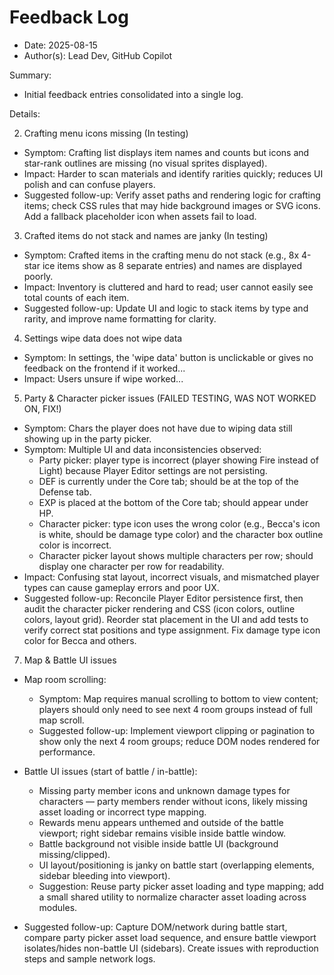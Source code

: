  # Feedback Log

- Date: 2025-08-15
- Author(s): Lead Dev, GitHub Copilot

Summary:

- Initial feedback entries consolidated into a single log.

Details:

2) Crafting menu icons missing (In testing)
- Symptom: Crafting list displays item names and counts but icons and star-rank outlines are missing (no visual sprites displayed).
- Impact: Harder to scan materials and identify rarities quickly; reduces UI polish and can confuse players.
- Suggested follow-up: Verify asset paths and rendering logic for crafting items; check CSS rules that may hide background images or SVG icons. Add a fallback placeholder icon when assets fail to load.

3) Crafted items do not stack and names are janky (In testing)
- Symptom: Crafted items in the crafting menu do not stack (e.g., 8x 4-star ice items show as 8 separate entries) and names are displayed poorly.
- Impact: Inventory is cluttered and hard to read; user cannot easily see total counts of each item.
- Suggested follow-up: Update UI and logic to stack items by type and rarity, and improve name formatting for clarity.

4) Settings wipe data does not wipe data
- Symptom: In settings, the 'wipe data' button is unclickable or gives no feedback on the frontend if it worked...
- Impact: Users unsure if wipe worked...

5) Party & Character picker issues (FAILED TESTING, WAS NOT WORKED ON, FIX!)
- Symptom: Chars the player does not have due to wiping data still showing up in the party picker.
- Symptom: Multiple UI and data inconsistencies observed:
  - Party picker: player type is incorrect (player showing Fire instead of Light) because Player Editor settings are not persisting.
  - DEF is currently under the Core tab; should be at the top of the Defense tab.
  - EXP is placed at the bottom of the Core tab; should appear under HP.
  - Character picker: type icon uses the wrong color (e.g., Becca's icon is white, should be damage type color) and the character box outline color is incorrect.
  - Character picker layout shows multiple characters per row; should display one character per row for readability.
- Impact: Confusing stat layout, incorrect visuals, and mismatched player types can cause gameplay errors and poor UX.
- Suggested follow-up: Reconcile Player Editor persistence first, then audit the character picker rendering and CSS (icon colors, outline colors, layout grid). Reorder stat placement in the UI and add tests to verify correct stat positions and type assignment. Fix damage type icon color for Becca and others.

7) Map & Battle UI issues
- Map room scrolling:
  - Symptom: Map requires manual scrolling to bottom to view content; players should only need to see next 4 room groups instead of full map scroll.
  - Suggested follow-up: Implement viewport clipping or pagination to show only the next 4 room groups; reduce DOM nodes rendered for performance.

- Battle UI issues (start of battle / in-battle):
  - Missing party member icons and unknown damage types for characters — party members render without icons, likely missing asset loading or incorrect type mapping.
  - Rewards menu appears unthemed and outside of the battle viewport; right sidebar remains visible inside battle window.
  - Battle background not visible inside battle UI (background missing/clipped).
  - UI layout/positioning is janky on battle start (overlapping elements, sidebar bleeding into viewport).
  - Suggestion: Reuse party picker asset loading and type mapping; add a small shared utility to normalize character asset loading across modules.

- Suggested follow-up: Capture DOM/network during battle start, compare party picker asset load sequence, and ensure battle viewport isolates/hides non-battle UI (sidebars). Create issues with reproduction steps and sample network logs.



